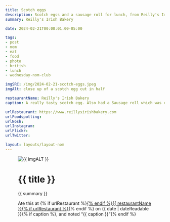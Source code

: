 ```yaml
---
title: Scotch eggs
description: Scotch egss and a sausage roll for lunch, from Reilly's Irish Bakery
summary: Reilly's Irish Bakery

date: 2024-02-21T00:00:01.00-05:00

tags:
- post
- nom
- eat
- food
- photo
- british
- lunch
- wednesday-nom-club

imgSRC: /img/2024-02-21-scotch-eggs.jpeg
imgAlt: close up of a scotch egg cut in half

restaurantName: Reilly's Irish Bakery
caption: A really tasty scotch egg. Also had a Sausage roll which was ok (whole sausage, instead of just the meat). Great to have a taste of home every now and then. Might try the breakfast pies next time.

urlRestaurant: https://www.reillysirishbakery.com
urlFoodspotting:
urlNosh:
urlInstagram:
urlFlickr:
urlTwitter:

layout: layouts/layout-nom
---
```

<figure class="nom">
	<img class="u-photo img-border" src="{{ imgSRC }}" alt="{{ imgALT }}">
	<figcaption>
		<h1 class="title p-name">{{ title }}</h1>
		<p class="summary">{{ summary }}</p>
		<p>Ate this at {% if urlRestaurant %}<a href="{{urlRestaurant}}" title="">{% endif %}{{ restaurantName }}{% if urlRestaurant %}</a>{% endif %} on <time class="dt-published" datetime="{{ date | dateIso }}">{{ date | dateReadable }}</time>{% if caption %}, and noted <q class="caption">{{ caption }}</q>{% endif %}
	</figcaption>
</figure>